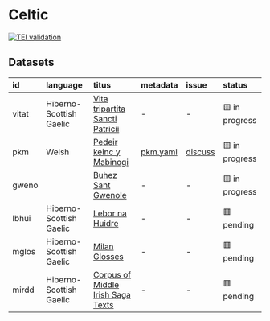 # Celtic
[![TEI validation](https://github.com/TITUS-2-0/celtic/actions/workflows/validate.yaml/badge.svg?branch=main)](https://github.com/TITUS-2-0/celtic/actions/workflows/validate.yaml)
## Datasets
| id    | language                | titus                                                                                                   | metadata                                                                     | issue                                                   | status         |
|:------|:------------------------|:--------------------------------------------------------------------------------------------------------|:-----------------------------------------------------------------------------|:--------------------------------------------------------|:---------------|
| vitat | Hiberno-Scottish Gaelic | [Vita tripartita Sancti Patricii](http://titus.uni-frankfurt.de/texte/etcs/celt/mir/vitatrip/vitat.htm) | -                                                                            | -                                                       | 🟨 in progress |
| pkm   | Welsh                   | [Pedeir keinc y Mabinogi](http://titus.uni-frankfurt.de/texte/etcs/celt/mcymr/pkm/pkm.htm)              | [pkm.yaml](https://github.com/TITUS-2-0/metadata/blob/main/curated/pkm.yaml) | [discuss](https://github.com/TITUS-2-0/celtic/issues/1) | 🟨 in progress |
| gweno |                         | [Buhez Sant Gwenole](http://titus.uni-frankfurt.de/texte/etcs/celt/mbret/gwenole/gweno.htm)             | -                                                                            | -                                                       | 🟨 in progress |
| lbhui | Hiberno-Scottish Gaelic | [Lebor na Huidre](http://titus.uni-frankfurt.de/texte/etcs/celt/mir/lbhuid/lbhui.htm)                   | -                                                                            | -                                                       | 🟥 pending     |
| mglos | Hiberno-Scottish Gaelic | [Milan Glosses](http://titus.uni-frankfurt.de/texte/etcs/celt/air/mglos1/mglos.htm)                     | -                                                                            | -                                                       | 🟥 pending     |
| mirdd | Hiberno-Scottish Gaelic | [Corpus of Middle Irish Saga Texts](http://titus.uni-frankfurt.de/texte/etcs/celt/mir/mirddm/mirdd.htm) | -                                                                            | -                                                       | 🟥 pending     |